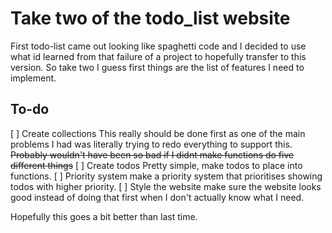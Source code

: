# Take two of the todo_list website
First todo-list came out looking like spaghetti code and I decided to use what id learned from that failure of a project to hopefully transfer to this version.
So take two I guess first things are the list of features I need to implement.

## To-do
[ ] Create collections
    This really should be done first as one of the main problems I had was literally trying to redo everything to support this. ~~Probably wouldn't have been so bad if I didnt make functions do five different things~~
[ ] Create todos
    Pretty simple, make todos to place into functions.
[ ] Priority system
    make a priority system that prioritises showing todos with higher priority.
[ ] Style the website
    make sure the website looks good instead of doing that first when I don't actually know what I need.



Hopefully this goes a bit better than last time.
